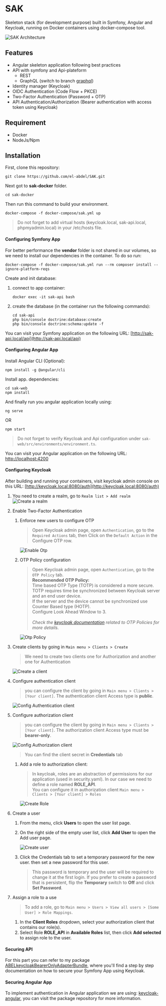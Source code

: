 # SAK

Skeleton stack (for development purpose) built in Symfony, Angular and Keycloak, running on Docker containers using docker-compose tool.


![SAK Architecture](./docs/screenshots/sak-architecture.png)

## Features
- Angular skeleton application following best practices
- API with symfony and Api-plateform
    - REST
    - GraphQL (switch to branch [graphql](https://github.com/el-abdel/SAK/tree/graphql))
- Identity manager (Keycloak)
- OIDC Authentication (Code Flow + PKCE)
- Two-Factor Authentication (Password + OTP)
- API Authentication/Authorization (Bearer authentication with access token using Keycloak)

## Requirement

- Docker
- NodeJs/Npm

## Installation

First, clone this repository:

```
git clone https://github.com/el-abdel/SAK.git
```

Next got to **sak-docker** folder.

```
cd sak-docker
```

Then run this command to build your environment.

```
docker-compose -f docker-compose/sak.yml up
```

> Do not forget to add virtual hosts (keycloak.local, sak-api.local, phpmyadmin.local) in your /etc/hosts file.

#### Configuring Symfony App

For better performance the **vendor** folder is not shared in our volumes, so we need to install our dependencies in the container. To do so run:

```
docker-compose -f docker-compose/sak.yml run --rm composer install --ignore-platform-reqs
```
Create and init database:

1. connect to app container:
    ```
    docker exec -it sak-api bash
    ```

2. create the database (in the container run the following commands):
    ```
    cd sak-api
    php bin/console doctrine:database:create
    php bin/console doctrine:schema:update -f
    ```


You can visit your Symfony application on the following URL: [http://sak-api.local/api](http://sak-api.local/api) 

#### Configuring Angular App

Install Angular CLI (Optional):

```
npm install -g @angular/cli
```

Install app. dependencies:

```
cd sak-web
npm install
```
And finally run you angular application locally using:

```
ng serve
```
OR
```
npm start
```
> Do not forget to verify Keycloak and Api configuration under `sak-web/src/environments/environment.ts`.

You can visit your Angular application on the following URL: [http://localhost:4200](http://localhost:4200)

#### Configuring Keycloak

After building and running your containers, visit keycloak admin console on this URL: [http://keycloak.local:8080/auth](http://keycloak.local:8080/auth)

1. You need to create a realm, go to ```Realm list > Add realm```
    ![Create a realm](./docs/screenshots/create-a-realm.png)

2. Enable Two-Factor Authentication
    1. Enforce new users to configure OTP
        > Open Keycloak admin page, open `Authentication`, go to the `Required Actions` tab, then Click on the `Default Action` in the Configure OTP row.

        ![Enable Otp](./docs/screenshots/enable-otp.png)

    2. OTP Policy configuration
        > Open Keycloak admin page, open `Authentication`, go to the `OTP Policy` tab. <br>
         **Recommended OTP Policy:** <br>
         Time based OTP Type (TOTP) is considered a more secure. TOTP requires time be synchronized between Keycloak server and an end user device.<br>
         If the server and the device cannot be synchronized use Counter Based type (HOTP).<br>
         Configure Look Ahead Window to 3.<br>    
         _Check the [keycloak documentation](https://www.keycloak.org/docs/latest/server_admin/index.html#otp-policies) related to OTP Policies for more details._

        ![Otp Policy](./docs/screenshots/otp-policy.png)


3. Create clients by going in ```Main menu > Clients > Create```
    > We need to create two clients one for Authorization and another one for Authentication

    ![Create a client](./docs/screenshots/create-a-client.png)

4. Configure authentication client
    > you can configure the client by going in ```Main menu > Clients > [Your client]```. The authentication client Access type is **public**.

    ![Config Authentication client](./docs/screenshots/config-authentication-client.png)

5. Configure authorization client
    > you can configure the client by going in ```Main menu > Clients > [Your client]```. The authorization client Access type must be **bearer-only**.
    
    ![Config Authorization client](./docs/screenshots/config-autorization-client.png)
    
    > You can find the client secret in **Credentials** tab

    1. Add a role to authorization client:

        > In keycloak, roles are an abstraction of permissions for our application (used in security.yaml). In our case we need to define a role named **ROLE_API**. <br>
          You can configure it in authorization client ```Main menu > Clients > [Your client] > Roles```

        ![Create Role](./docs/screenshots/create-a-role.png)

6. Create a user
    1. From the menu, click **Users** to open the user list page.

    2. On the right side of the empty user list, click **Add User** to open the Add user page.

        ![Create user](./docs/screenshots/add-user.png)

    3. Click the Credentials tab to set a temporary password for the new user. then set a new password for this user.

        > This password is temporary and the user will be required to change it at the first login. If you prefer to create a password that is persistent, flip the **Temporary** switch to **Off** and click **Set Password**.

7. Assign a role to a use
    
    > To add a role, go to ```Main menu > Users > View all users > [Some User] > Role Mappings```.

    1. In the **Client Roles** dropdown, select your authorization client that contains our role(s).
    2. Select Role **ROLE_API** in **Available Roles** list, then click **Add selected** to assign role to the user.


#### Securing API

For this part you can refer to my package [ABELkeycloakBearerOnlyAdapterBundle](https://github.com/el-abdel/ABELkeycloakBearerOnlyAdapterBundle), where you'll find a step by step documentation on how to secure your Symfony App using Keycloak.

#### Securing Angular App

To implement authentication in Angular application we are using: [keycloak-angular](https://github.com/mauriciovigolo/keycloak-angular), you can visit the package repository for more information.
